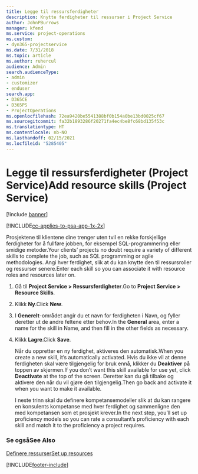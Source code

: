 ```yaml
---
title: Legge til ressursferdigheter
description: Knytte ferdigheter til ressurser i Project Service
author: JohnPBurrows
manager: kfend
ms.service: project-operations
ms.custom:
- dyn365-projectservice
ms.date: 7/31/2018
ms.topic: article
ms.author: ruhercul
audience: Admin
search.audienceType:
- admin
- customizer
- enduser
search.app:
- D365CE
- D365PS
- ProjectOperations
ms.openlocfilehash: 72ea9420be5541388bf0b154a0be13bd0025cf67
ms.sourcegitcommit: fa32b1893286f20271fa4ec4be8fc68bd135f53c
ms.translationtype: HT
ms.contentlocale: nb-NO
ms.lasthandoff: 02/15/2021
ms.locfileid: "5285405"
---
```

# <a name="add-resource-skills-project-service"></a><span data-ttu-id="5b1c5-103">Legge til ressursferdigheter (Project Service)</span><span class="sxs-lookup"><span data-stu-id="5b1c5-103">Add resource skills (Project Service)</span></span>

[!include [banner](../includes/psa-now-project-operations.md)]

[!INCLUDE[cc-applies-to-psa-app-1x-2x](../includes/cc-applies-to-psa-app-1x-2x.md)]

<span data-ttu-id="5b1c5-104">Prosjektene til klientene dine trenger uten tvil en rekke forskjellige ferdigheter for å fullføre jobben, for eksempel SQL-programmering eller smidige metoder.</span><span class="sxs-lookup"><span data-stu-id="5b1c5-104">Your clients’ projects no doubt require a variety of different skills to complete the job, such as SQL programming or agile methodologies.</span></span> <span data-ttu-id="5b1c5-105">Angi hver ferdighet, slik at du kan knytte den til ressursroller og ressurser senere.</span><span class="sxs-lookup"><span data-stu-id="5b1c5-105">Enter each skill so you can associate it with resource roles and resources later on.</span></span>  
  
1. <span data-ttu-id="5b1c5-106">Gå til **Project Service > Ressursferdigheter**.</span><span class="sxs-lookup"><span data-stu-id="5b1c5-106">Go to **Project Service > Resource Skills**.</span></span>  
  
2. <span data-ttu-id="5b1c5-107">Klikk **Ny**.</span><span class="sxs-lookup"><span data-stu-id="5b1c5-107">Click **New**.</span></span>  
  
3. <span data-ttu-id="5b1c5-108">I **Generelt**-området angir du et navn for ferdigheten i Navn, og fyller deretter ut de andre feltene etter behov.</span><span class="sxs-lookup"><span data-stu-id="5b1c5-108">In the **General** area, enter a name for the skill in Name, and then fill in the other fields as necessary.</span></span>  
  
4. <span data-ttu-id="5b1c5-109">Klikk **Lagre**.</span><span class="sxs-lookup"><span data-stu-id="5b1c5-109">Click **Save**.</span></span>  
  
   <span data-ttu-id="5b1c5-110">Når du oppretter en ny ferdighet, aktiveres den automatisk.</span><span class="sxs-lookup"><span data-stu-id="5b1c5-110">When you create a new skill, it’s automatically activated.</span></span> <span data-ttu-id="5b1c5-111">Hvis du ikke vil at denne ferdigheten skal være tilgjengelig for bruk ennå, klikker du **Deaktiver** på toppen av skjermen.</span><span class="sxs-lookup"><span data-stu-id="5b1c5-111">If you don’t want this skill available for use yet, click **Deactivate** at the top of the screen.</span></span> <span data-ttu-id="5b1c5-112">Deretter kan du gå tilbake og aktivere den når du vil gjøre den tilgjengelig.</span><span class="sxs-lookup"><span data-stu-id="5b1c5-112">Then go back and activate it when you want to make it available.</span></span>  
  
   <span data-ttu-id="5b1c5-113">I neste trinn skal du definere kompetansemodeller slik at du kan rangere en konsulents kompetanse med hver ferdighet og sammenligne den med kompetansen som et prosjekt krever.</span><span class="sxs-lookup"><span data-stu-id="5b1c5-113">In the next step, you’ll set up proficiency models so you can rate a consultant’s proficiency with each skill and match it to the proficiency a project requires.</span></span>  
  
### <a name="see-also"></a><span data-ttu-id="5b1c5-114">Se også</span><span class="sxs-lookup"><span data-stu-id="5b1c5-114">See Also</span></span>  
 [<span data-ttu-id="5b1c5-115">Definere ressurser</span><span class="sxs-lookup"><span data-stu-id="5b1c5-115">Set up resources</span></span>](../psa/set-up-resources.md)


[!INCLUDE[footer-include](../includes/footer-banner.md)]
